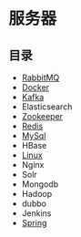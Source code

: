 # 服务器

##  目录
- [RabbitMQ](rabbitmq/README.md)
- [Docker](docker/README.md)
- [Kafka](kafka/README.md)
- Elasticsearch
- [Zookeeper](zookeeper/README.md)
- [Redis](redis/README.md)
- [MySql](mysql/README.md)
- HBase
- [Linux](linux/README.md)
- Nginx
- Solr
- Mongodb
- Hadoop
- dubbo
- Jenkins
- [Spring](spring/README.md)